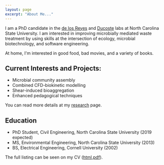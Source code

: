```yaml
---
layout: page
excerpt: "About Me..."
---
```


I am a PhD candidate in the [de los Reyes](https://delosreyeslab.wordpress.ncsu.edu/) and [Ducoste](https://www.ccee.ncsu.edu/people/jducoste) labs at North Carolina State University.  I am interested in improving microbially mediated waste treatment by using skills at the intersection of ecology, microbial biotechnology, and software engineering.

At home, I'm interested in good food, bad movies, and a variety of books.

## Current Interests and Projects:

- Microbial community assembly
- Combined CFD-biokinetic modelling
- Shear-induced bioaggregation 
- Enhanced pedagogical techniques

You can read more details at my [research](/research) page.

## Education

- PhD Student, Civil Engineering, North Carolina State University (2019 expected)
- MS, Environmental Engineering, North Carolina State University (2013)
- BS, Electrical Engineering, Cornell University (2002)

The full listing can be seen on my CV ([html](/cv),[pdf](/cv/cv.pdf)).
